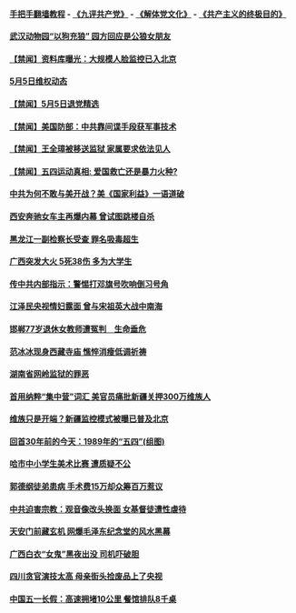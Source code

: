 #### [手把手翻墙教程](https://github.com/gfw-breaker/guides/wiki) -  [《九评共产党》](https://github.com/gfw-breaker/9ping.md?t=05060037) - [《解体党文化》](https://github.com/gfw-breaker/jtdwh.md?t=05060037) - [《共产主义的终极目的》](https://github.com/gfw-breaker/gczydzjmd.md?t=05060037)

#### [武汉动物园“以狗充狼” 园方回应是公狼女朋友](../pages/prog204/a102571678.md?t=05060037) 


#### [【禁闻】资料库曝光：大规模人脸监控已入北京](../pages/prog204/a102571620.md?t=05060037) 

#### [5月5日维权动态](../pages/prog204/a102571608.md?t=05060037) 

#### [【禁闻】5月5日退党精选](../pages/prog204/a102571610.md?t=05060037) 

#### [【禁闻】美国防部：中共靠间谍手段获军事技术](../pages/prog204/a102571580.md?t=05060037) 

#### [【禁闻】王全璋被移送监狱 家属要求依法见人](../pages/prog204/a102571591.md?t=05060037) 

#### [【禁闻】五四运动真相: 爱国救亡还是暴力火种?](../pages/prog204/a102571544.md?t=05060037) 

#### [中共为何不敢与美开战？美《国家利益》一语道破](../pages/prog204/a102571453.md?t=05060037) 

#### [西安奔驰女车主再爆内幕 曾试图跳楼自杀](../pages/prog204/a102571418.md?t=05060037) 

#### [黑龙江一副检察长受查 罪名吸毒超生](../pages/prog204/a102571423.md?t=05060037) 

#### [广西突发大火 5死38伤 多为大学生](../pages/prog204/a102571408.md?t=05060037) 

#### [传中共内部指示：警惕打邓旗号吹响倒习号角](../pages/prog204/a102571343.md?t=05060037) 

#### [江泽民央视情妇露面 曾与宋祖英大战中南海](../pages/prog204/a102571327.md?t=05060037) 

#### [邯郸77岁退休女教师遭冤判　生命垂危](../pages/prog204/a102571321.md?t=05060037) 

#### [范冰冰现身西藏寺庙 憔悴消瘦低调祈祷](../pages/prog204/a102571304.md?t=05060037) 

#### [湖南省网岭监狱的罪恶](../pages/prog204/a102571272.md?t=05060037) 

#### [首用纳粹“集中营”词汇 美官员痛批新疆关押300万维族人](../pages/prog204/a102571214.md?t=05060037) 

#### [维族只是开端？新疆监控模式被曝已普及北京](../pages/prog204/a102571111.md?t=05060037) 

#### [回首30年前的今天：1989年的“五四”(组图)](../pages/prog204/a102571087.md?t=05060037) 

#### [哈市中小学生美术比赛 遭质疑不公](../pages/prog204/a102571013.md?t=05060037) 

#### [郭德纲徒弟患病 手术费15万却众筹百万惹议](../pages/prog204/a102570966.md?t=05060037) 

#### [中共迫害宗教：观音像改头换面 女基督徒遭性虐待](../pages/prog204/a102570402.md?t=05060037) 


#### [天安门前藏玄机 网爆毛泽东纪念堂的风水黑幕](../pages/prog204/a102570920.md?t=05060037) 

#### [广西白衣“女鬼”黑夜出没 司机吓破胆](../pages/prog204/a102570906.md?t=05060037) 

#### [四川贪官演技太高 母亲街头捡废品上了央视](../pages/prog204/a102570883.md?t=05060037) 

#### [中国五一长假：高速拥堵10公里 餐馆排队8千桌](../pages/prog204/a102570874.md?t=05060037) 

